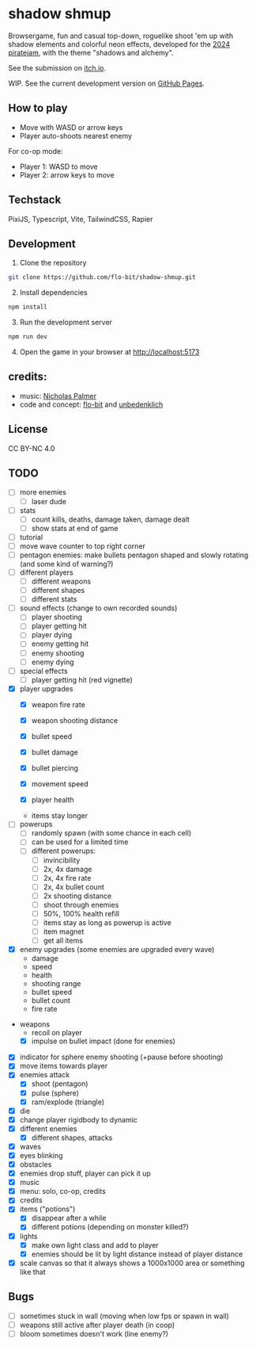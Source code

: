 # shadow shmup

Browsergame, fun and casual top-down, roguelike shoot 'em up with shadow elements and colorful neon effects, developed for the [2024 piratejam](https://itch.io/jam/pirate), with the theme "shadows and alchemy".

See the submission on [itch.io](https://flo-bit.itch.io/shadow-shmup).

WIP. See the current development version on [GitHub Pages](https://flo-bit.github.io/shadow-shmup/).

## How to play

- Move with WASD or arrow keys
- Player auto-shoots nearest enemy

For co-op mode:

- Player 1: WASD to move
- Player 2: arrow keys to move

## Techstack

PixiJS, Typescript, Vite, TailwindCSS, Rapier


## Development

1. Clone the repository

```bash
git clone https://github.com/flo-bit/shadow-shmup.git
```

2. Install dependencies

```bash
npm install
```

3. Run the development server

```bash
npm run dev
```

4. Open the game in your browser at [http://localhost:5173](http://localhost:5173)


## credits:

- music: [Nicholas Palmer](https://soundcloud.com/nicholas-palmer-4)
- code and concept: [flo-bit](https://github.com/flo-bit) and [unbedenklich](https://github.com/unbedenklich)

## License

CC BY-NC 4.0

## TODO

- [ ] more enemies
    - [ ] laser dude
- [ ] stats
    - [ ] count kills, deaths, damage taken, damage dealt
    - [ ] show stats at end of game
- [ ] tutorial
- [ ] move wave counter to top right corner
- [ ] pentagon enemies: make bullets pentagon shaped and slowly rotating (and some kind of warning?)
- [ ] different players
    - [ ] different weapons
    - [ ] different shapes
    - [ ] different stats
- [ ] sound effects (change to own recorded sounds)
    - [ ] player shooting
    - [ ] player getting hit
    - [ ] player dying
    - [ ] enemy getting hit
    - [ ] enemy shooting
    - [ ] enemy dying
- [ ] special effects
    - [ ] player getting hit (red vignette)
- [x] player upgrades
    - [x] weapon fire rate
    - [x] weapon shooting distance

    - [x] bullet speed
    - [x] bullet damage
    - [x] bullet piercing

    - [x] movement speed
    - [x] player health
    - items stay longer
- [ ] powerups
    - [ ] randomly spawn (with some chance in each cell)
    - [ ] can be used for a limited time
    - [ ] different powerups:
        - [ ] invincibility
        - [ ] 2x, 4x damage
        - [ ] 2x, 4x fire rate
        - [ ] 2x, 4x bullet count
        - [ ] 2x shooting distance
        - [ ] shoot through enemies
        - [ ] 50%, 100% health refill
        - [ ] items stay as long as powerup is active
        - [ ] item magnet
        - [ ] get all items
- [x] enemy upgrades (some enemies are upgraded every wave)
    - damage
    - speed
    - health
    - shooting range
    - bullet speed
    - bullet count
    - fire rate
- weapons
    - recoil on player
    - [x] impulse on bullet impact (done for enemies)
- [x] indicator for sphere enemy shooting (+pause before shooting)
- [x] move items towards player
- [x] enemies attack
    - [x] shoot (pentagon)
    - [x] pulse (sphere)
    - [x] ram/explode (triangle)
- [x] die
- [x] change player rigidbody to dynamic
- [x] different enemies
    - [x] different shapes, attacks
- [x] waves
- [x] eyes blinking
- [x] obstacles
- [x] enemies drop stuff, player can pick it up
- [x] music
- [x] menu: solo, co-op, credits
- [x] credits
- [x] items ("potions")
    - [x] disappear after a while
    - [x] different potions (depending on monster killed?)
- [x] lights
    - [x] make own light class and add to player
    - [x] enemies should be lit by light distance instead of player distance
- [x] scale canvas so that it always shows a 1000x1000 area or something like that

## Bugs

- [ ] sometimes stuck in wall (moving when low fps or spawn in wall)
- [ ] weapons still active after player death (in coop)
- [ ] bloom sometimes doesn't work (line enemy?)